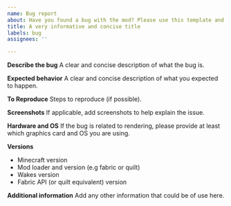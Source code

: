 ```yaml
---
name: Bug report
about: Have you found a bug with the mod? Please use this template and report it.
title: A very informative and concise title
labels: bug
assignees: ''

---
```


**Describe the bug**
A clear and concise description of what the bug is.

**Expected behavior**
A clear and concise description of what you expected to happen.

**To Reproduce**
Steps to reproduce (if possible).

**Screenshots**
If applicable, add screenshots to help explain the issue.

**Hardware and OS**
If the bug is related to rendering, please provide at least which graphics card and OS you are using.

**Versions**
- Minecraft version
- Mod loader and version (e.g fabric or quilt) 
- Wakes version
- Fabric API (or quilt equivalent) version

**Additional information**
Add any other information that could be of use here.

